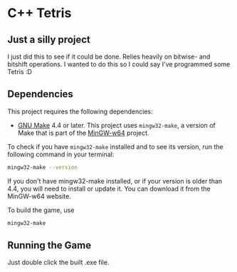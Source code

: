 # C++ Tetris
## Just a silly project
I just did this to see if it could be done. Relies heavily on bitwise- and bitshift operations. I wanted to do this so I could say I've programmed some Tetris :D

## Dependencies

This project requires the following dependencies:

- [GNU Make](https://www.gnu.org/software/make/) 4.4 or later. This project uses `mingw32-make`, a version of Make that is part of the [MinGW-w64](https://mingw-w64.org) project.

To check if you have `mingw32-make` installed and to see its version, run the following command in your terminal:

```bash
mingw32-make --version
```
If you don't have mingw32-make installed, or if your version is older than 4.4, you will need to install or update it. You can download it from the MinGW-w64 website.

To build the game, use 
```bash
mingw32-make
```

## Running the Game
Just double click the built .exe file.
